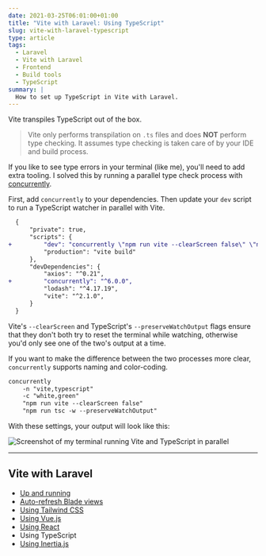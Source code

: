 ```yaml
---
date: 2021-03-25T06:01:00+01:00
title: "Vite with Laravel: Using TypeScript"
slug: vite-with-laravel-typescript
type: article
tags:
  - Laravel
  - Vite with Laravel
  - Frontend
  - Build tools
  - TypeScript
summary: |
  How to set up TypeScript in Vite with Laravel.
---
```


Vite transpiles TypeScript out of the box.

> Vite only performs transpilation on `.ts` files and does **NOT** perform type checking. It assumes type checking is taken care of by your IDE and build process.

If you like to see type errors in your terminal (like me), you'll need to add extra tooling. I solved this by running a parallel type check process with [concurrently](https://www.npmjs.com/package/concurrently).

First, add `concurrently` to your dependencies. Then update your `dev` script to run a TypeScript watcher in parallel with Vite.

```diff
  {
      "private": true,
      "scripts": {
+         "dev": "concurrently \"npm run vite --clearScreen false\" \"npm run tsc -w --preserveWatchOutput\"",
          "production": "vite build"
      },
      "devDependencies": {
          "axios": "^0.21",
+         "concurrently": "^6.0.0",
          "lodash": "^4.17.19",
          "vite": "^2.1.0",
      }
  }
```

Vite's `--clearScreen` and TypeScript's `--preserveWatchOutput` flags ensure that they don't both try to reset the terminal while watching, otherwise you'd only see one of the two's output at a time.

If you want to make the difference between the two processes more clear, `concurrently` supports naming and color-coding.

```txt
concurrently
    -n "vite,typescript"
    -c "white,green"
    "npm run vite --clearScreen false"
    "npm run tsc -w --preserveWatchOutput"
```

With these settings, your output will look like this:

![Screenshot of my terminal running Vite and TypeScript in parallel](/media/vite-typescript.png)

---

## Vite with Laravel

- [Up and running](/vite-with-laravel)
- [Auto-refresh Blade views](/vite-with-laravel-blade)
- [Using Tailwind CSS](/vite-with-laravel-tailwind)
- [Using Vue.js](/vite-with-laravel-vue)
- [Using React](/vite-with-laravel-react)
- Using TypeScript
- [Using Inertia.js](/vite-with-laravel-inertia)
